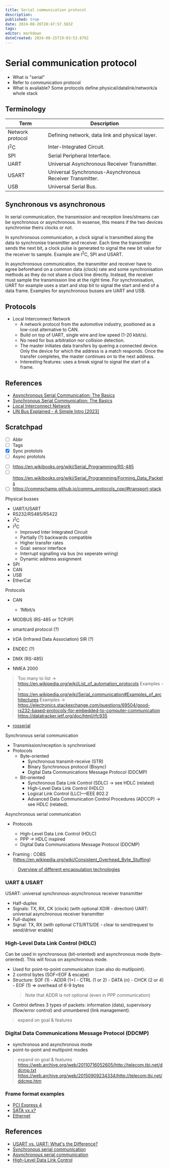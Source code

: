 ```yaml
---
title: Serial communication protocol
description: 
published: true
date: 2024-08-26T20:47:57.503Z
tags: 
editor: markdown
dateCreated: 2024-08-15T19:03:53.879Z
---
```


# Serial communication protocol

* What is "serial"
* Refer to communication protocol
* What is available?
  Some protocols define physical/datalink/network/a whole stack


## Terminology

Term | Description
--- | ---
Network protocol | Defining network, data link and physical layer.
I<sup>2</sup>C | Inter-Integrated Circuit.
SPI | Serial Peripheral Interface.
UART | Universal Asynchronous Receiver Transmitter.
USART | Universal Synchronous-Asynchronous Receiver Transmitter.
USB | Universal Serial Bus.

## Synchronous vs asynchronous

In serial communication, the transmission and reception lines/streams can be synchronous or asynchronous. In essense, this means if the two devices synchronise theirs clocks or not.

In synchronsous communication, a clock signal is transmitted along the data to synchronise  transmitter and receiver. Each time the transmitter sends the next bit, a clock pulse is generated to signal the new bit value for the receiver to sample. Example are I<sup>2</sup>C, SPI and USART.

In asynchronsous communication, the transmitter and receiver have to agree beforehand on a common data (clock) rate and some synchronisation methods as they do not share a clock line directly. Instead, the receiver must sample the transmission line at the right time. For synchronisation, UART for example uses a start and stop bit to signal the start and end of a data frame. Examples for asynchronous busses are UART and USB.

## Protocols

* Local Interconnect Network
  * A network protocol from the automotive industry, positioned as a low-cost alternative to CAN.
  * Build on top of UART, single wire and low speed (1-20 kbit/s).
  * No need for bus arbitration nor collision detection.
  * The master initiates data transfers by quering a connected device. Only the device for which the address is a match responds. Once the transfer completes, the master continues on to the next address.
  * Interesting features: uses a break signal to signal the start of a frame. 

## References

* [Asynchronous Serial Communication: The Basics](https://itp.nyu.edu/physcomp/lessons/serial-communication-the-basics/)
* [Synchronous Serial Communication: The Basics](https://itp.nyu.edu/physcomp/lessons/synchronous-serial-communication-the-basics/)
* [Local Interconnect Network](https://en.wikipedia.org/wiki/Local_Interconnect_Network)
* [LIN Bus Explained - A Simple Intro [2023]](https://www.csselectronics.com/pages/lin-bus-protocol-intro-basics)


## Scratchpad

- [ ] Abbr
- [ ] Tags
- [x] Sync prototols
- [ ] Async prototols
* [ ] https://en.wikibooks.org/wiki/Serial_Programming/RS-485
* [ ] https://en.wikibooks.org/wiki/Serial_Programming/Forming_Data_Packets
* [ ] https://commschamp.github.io/comms_protocols_cpp/#transport-stack

Physical busses
* UART/USART
* RS232/RS485/RS422
* I<sup>2</sup>C
* I<sup>3</sup>C
  * Improved Inter Integrated Circuit
  * Partially (?) backwards compatible
  * Higher transfer rates
  * Goal: sensor interface
  * Interrupt signalling via bus (no seperate wiring)
  * Dynamic address assignment
* SPI
* CAN
* USB
* EtherCat


Protocols

* CAN
  * 1Mbit/s

* MODBUS (RS-485 or TCP/IP)
* smartcard protocol (?)
* IrDA (Infrared Data Association) SIR (?)
* ENDEC (?)
* DMX (RS-485)
* NMEA 2000
> Too many to list -> https://en.wikipedia.org/wiki/List_of_automation_protocols
> Examples -> https://en.wikipedia.org/wiki/Serial_communication#Examples_of_architectures
> Examples -> https://electronics.stackexchange.com/questions/69504/good-rs232-based-protocols-for-embedded-to-computer-communication
> https://datatracker.ietf.org/doc/html/rfc935
* [rosserial](https://wiki.ros.org/rosserial)

Synchronous serial communication
* Transmission/reception is synchronised
* Protocols
  * Byte-oriented
    * Synchronous transmit-receive (STR)
    * Binary Synchronous protocol (Bisync)
    * Digital Data Communications Message Protocol (DDCMP)
  * Bit-oriented
    * Synchronous Data Link Control (SDLC) -> see HDLC (related)
    * High-Level Data Link Control (HDLC)
    * Logical Link Control (LLC)—IEEE 802.2
    * Advanced Data Communication Control Procedures (ADCCP) -> see HDLC (related).

Asynchronous serial communication
* Protocols
  * High-Level Data Link Control (HDLC)
  * PPP -> HDLC inspired
  * Digital Data Communications Message Protocol (DDCMP)
  
  
* Framing : COBS (https://en.wikipedia.org/wiki/Consistent_Overhead_Byte_Stuffing)
> [Overview of different encapsulation technologies](https://www.ieee802.org/3/efm/public/jul02/copper/oksman_copper_1_0702.pdf)




### UART & USART

USART: universal synchronous-asynchronous receiver transmitter
* Half-duplex
* Signals: TX, RX, CK (clock) (with optional XDIR - direction)
UART: universal asynchronous receiver transmitter
* Full-duplex
* Signal: TX, RX (with optional CTS/RTS/DE - clear to send/request to send/driver enable)


### High-Level Data Link Control (HDLC)

Can be used in synchronsous (bit-oriented) and asynchronous mode (byte-oriented). This will focus on asynchronous mode.
* Used for point-to-point communicaiton (can also do mutlipoint).
* 2 control bytes (SOF=EOF & escape)
* Structure: SOF (1) - ADDR (1+) - CTRL (1 or 2) - DATA (n) - CHCK (2 or 4) - EOF (1) => overhead of 6-9 bytes
  > Note that ADDR is not optional (even in PPP communication)
* Control defines 3 types of packets: information (data), supervisory (flow/error control) and unnumbered (link management).

> expand on goal & features

### Digital Data Communications Message Protocol (DDCMP)

* synchronous and asynchronous mode
* point-to-point and multipoint modes

> expand on goal & features
> https://web.archive.org/web/20110716052605/http://telecom.tbi.net/ddcmp.txt
> https://web.archive.org/web/20150909234334/http://telecom.tbi.net/ddcmp.htm

### Frame format examples

* [PCI Express 4](https://www.fpga4fun.com/PCI-Express4.html)
* [SATA vx.x?](https://perfectvips.com/datasheet/SATA-Packet-Generator.pdf)
* [Ethernet](https://www.cbtnuggets.com/blog/technology/networking/what-is-ethernet-frame-format)

## References

* [USART vs. UART: What's the Difference?](https://resources.pcb.cadence.com/blog/usart-vs-uart-whats-the-difference)
* [Synchronous serial communication](https://en.wikipedia.org/wiki/Synchronous_serial_communication)
* [Asynchronous serial communication](https://en.wikipedia.org/wiki/Asynchronous_serial_communication)
* [High-Level Data Link Control](https://en.wikipedia.org/wiki/High-Level_Data_Link_Control)